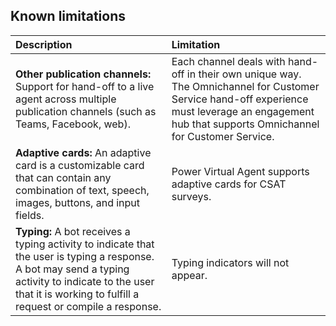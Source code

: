## Known limitations
| Description | Limitation |
| :--------- | :--------- |
| **Other publication channels:** Support for hand-off to a live agent across multiple publication channels (such as Teams, Facebook, web). | Each channel deals with hand-off in their own unique way. The Omnichannel for Customer Service hand-off experience must leverage an engagement hub that supports Omnichannel for Customer Service. |
| **Adaptive cards:** An adaptive card is a customizable card that can contain any combination of text, speech, images, buttons, and input fields. | Power Virtual Agent supports adaptive cards for CSAT surveys.
| **Typing:** A bot receives a typing activity to indicate that the user is typing a response. A bot may send a typing activity to indicate to the user that it is working to fulfill a request or compile a response. | Typing indicators will not appear.




